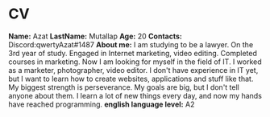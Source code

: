  # CV
 **Name:** Azat
 **LastName:** Mutallap 
 **Age:** 20
 **Contacts:** Discord:qwertyAzat#1487
**About me:** I am studying to be a lawyer. On the 3rd year of study. Engaged in Internet marketing, video editing. Completed courses in marketing. Now I am looking for myself in the field of IT.
I worked as a marketer, photographer, video editor. I don't have experience in IT yet, but I want to learn how to create websites, applications and stuff like that.
My biggest strength is perseverance.
My goals are big, but I don't tell anyone about them.
I learn a lot of new things every day, and now my hands have reached programming.
**english language level:** A2